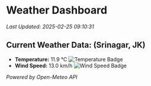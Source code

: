 
# Weather Dashboard

_Last Updated: 2025-02-25 09:10:31_

## Current Weather Data: (Srinagar, JK)
- **Temperature:** 11.9 °C ![Temperature Badge](https://img.shields.io/badge/Temperature-Low%20Temp-blue)
- **Wind Speed:** 13.0 km/h ![Wind Speed Badge](https://img.shields.io/badge/Wind%20Speed-Light%20Wind-blue)

*Powered by Open-Meteo API*

